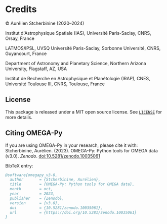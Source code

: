# Credits

© Aurélien Stcherbinine (2020–2024)

Institut d'Astrophysique Spatiale (IAS), Université Paris-Saclay, CNRS, Orsay, France

LATMOS/IPSL, UVSQ Université Paris-Saclay, Sorbonne Université, CNRS, Guyancourt, France

Department of Astronomy and Planetary Science, Northern Arizona University, Flagstaff, AZ, USA

Institut de Recherche en Astrophysique et Planétologie (IRAP), CNES, Université Toulouse III,
CNRS, Toulouse, France


## License
This package is released under a MIT open source license. See [`LICENSE`](https://github.com/AStcherbinine/omegapy/blob/master/LICENSE) for more details.

## Citing OMEGA-Py
If you are using OMEGA-Py in your research, please cite it with:  
Stcherbinine, Aurélien. (2023). OMEGA-Py: Python tools for OMEGA data (v3.0). *Zenodo*. [doi:10.5281/zenodo.10035061](https://doi.org/10.5281/zenodo.10035061)

BibTeX entry:
~~~bibtex
@software{omegapy_v3-0,
  author       = {Stcherbinine, Aurélien},
  title        = {OMEGA-Py: Python tools for OMEGA data},
  month        = oct,
  year         = 2023,
  publisher    = {Zenodo},
  version      = {v3.0},
  doi          = {10.5281/zenodo.10035061},
  url          = {https://doi.org/10.5281/zenodo.10035061}
}
~~~
